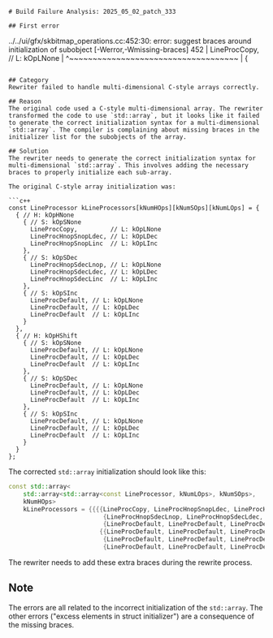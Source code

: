 ```
# Build Failure Analysis: 2025_05_02_patch_333

## First error

```
../../ui/gfx/skbitmap_operations.cc:452:30: error: suggest braces around initialization of subobject [-Werror,-Wmissing-braces]
  452 |                              LineProcCopy,          // L: kOpLNone
      |                              ^~~~~~~~~~~~~~~~~~~~~~~~~~~~~~~~~~~~~
      |                              {
```

## Category
Rewriter failed to handle multi-dimensional C-style arrays correctly.

## Reason
The original code used a C-style multi-dimensional array. The rewriter transformed the code to use `std::array`, but it looks like it failed to generate the correct initialization syntax for a multi-dimensional `std::array`. The compiler is complaining about missing braces in the initializer list for the subobjects of the array.

## Solution
The rewriter needs to generate the correct initialization syntax for multi-dimensional `std::array`. This involves adding the necessary braces to properly initialize each sub-array.

The original C-style array initialization was:

```c++
const LineProcessor kLineProcessors[kNumHOps][kNumSOps][kNumLOps] = {
  { // H: kOpHNone
    { // S: kOpSNone
      LineProcCopy,         // L: kOpLNone
      LineProcHnopSnopLdec, // L: kOpLDec
      LineProcHnopSnopLinc  // L: kOpLInc
    },
    { // S: kOpSDec
      LineProcHnopSdecLnop, // L: kOpLNone
      LineProcHnopSdecLdec, // L: kOpLDec
      LineProcHnopSdecLinc  // L: kOpLInc
    },
    { // S: kOpSInc
      LineProcDefault, // L: kOpLNone
      LineProcDefault, // L: kOpLDec
      LineProcDefault  // L: kOpLInc
    }
  },
  { // H: kOpHShift
    { // S: kOpSNone
      LineProcDefault, // L: kOpLNone
      LineProcDefault, // L: kOpLDec
      LineProcDefault  // L: kOpLInc
    },
    { // S: kOpSDec
      LineProcDefault, // L: kOpLNone
      LineProcDefault, // L: kOpLDec
      LineProcDefault  // L: kOpLInc
    },
    { // S: kOpSInc
      LineProcDefault, // L: kOpLNone
      LineProcDefault, // L: kOpLDec
      LineProcDefault  // L: kOpLInc
    }
  }
};
```

The corrected `std::array` initialization should look like this:

```c++
const std::array<
    std::array<std::array<const LineProcessor, kNumLOps>, kNumSOps>,
    kNumHOps>
    kLineProcessors = {{{{LineProcCopy, LineProcHnopSnopLdec, LineProcHnopSnopLinc},
                          {LineProcHnopSdecLnop, LineProcHnopSdecLdec, LineProcHnopSdecLinc},
                          {LineProcDefault, LineProcDefault, LineProcDefault}},
                         {{LineProcDefault, LineProcDefault, LineProcDefault},
                          {LineProcDefault, LineProcDefault, LineProcDefault},
                          {LineProcDefault, LineProcDefault, LineProcDefault}}}};
```
The rewriter needs to add these extra braces during the rewrite process.

## Note
The errors are all related to the incorrect initialization of the `std::array`. The other errors ("excess elements in struct initializer") are a consequence of the missing braces.